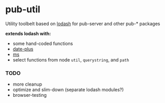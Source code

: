 # pub-util

Utility toolbelt based on [lodash](http://lodash.com/) for pub-server and other pub-* packages

**extends lodash with:**
- some hand-coded functions
- [date-plus](https://www.npmjs.com/package/date-plus)
- [ms](https://www.npmjs.com/package/ms)
- select functions from node `util`, `querystring`, and `path`

### TODO
- more cleanup
- optimize and slim-down (separate lodash modules?)
- browser-testing
